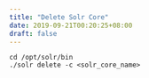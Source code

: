 ```yaml
---
title: "Delete Solr Core"
date: 2019-09-21T00:20:25+08:00
draft: false
---
```


```
cd /opt/solr/bin
./solr delete -c <solr_core_name>
```
